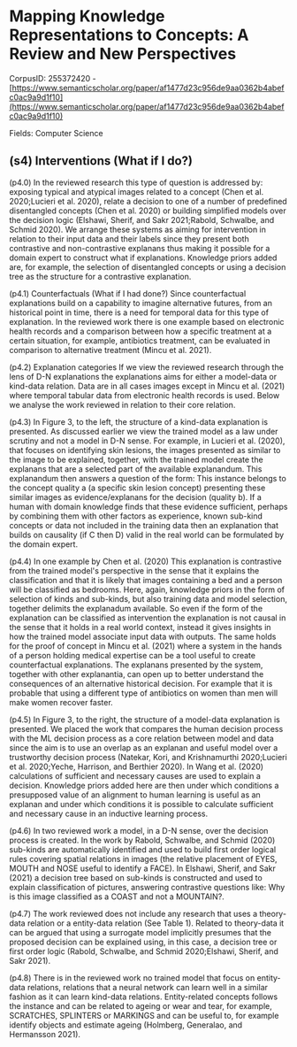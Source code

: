# Mapping Knowledge Representations to Concepts: A Review and New Perspectives

CorpusID: 255372420 - [https://www.semanticscholar.org/paper/af1477d23c956de9aa0362b4abefc0ac9a9d1f10](https://www.semanticscholar.org/paper/af1477d23c956de9aa0362b4abefc0ac9a9d1f10)

Fields: Computer Science

## (s4) Interventions (What if I do?)
(p4.0) In the reviewed research this type of question is addressed by: exposing typical and atypical images related to a concept (Chen et al. 2020;Lucieri et al. 2020), relate a decision to one of a number of predefined disentangled concepts (Chen et al. 2020) or building simplified models over the decision logic (Elshawi, Sherif, and Sakr 2021;Rabold, Schwalbe, and Schmid 2020). We arrange these systems as aiming for intervention in relation to their input data and their labels since they present both contrastive and non-contrastive explanans thus making it possible for a domain expert to construct what if explanations. Knowledge priors added are, for example, the selection of disentangled concepts or using a decision tree as the structure for a contrastive explanation.

(p4.1) Counterfactuals (What if I had done?) Since counterfactual explanations build on a capability to imagine alternative futures, from an historical point in time, there is a need for temporal data for this type of explanation. In the reviewed work there is one example based on electronic health records and a comparison between how a specific treatment at a certain situation, for example, antibiotics treatment, can be evaluated in comparison to alternative treatment (Mincu et al. 2021).

(p4.2) Explanation categories If we view the reviewed research through the lens of D-N explanations the explanations aims for either a model-data or kind-data relation. Data are in all cases images except in Mincu et al. (2021) where temporal tabular data from electronic health records is used. Below we analyse the work reviewed in relation to their core relation.

(p4.3) In Figure 3, to the left, the structure of a kind-data explanation is presented. As discussed earlier we view the trained model as a law under scrutiny and not a model in D-N sense. For example, in Lucieri et al. (2020), that focuses on identifying skin lesions, the images presented as similar to the image to be explained, together, with the trained model create the explanans that are a selected part of the available explanandum. This explanandum then answers a question of the form: This instance belongs to the concept quality a (a specific skin lesion concept) presenting these similar images as evidence/explanans for the decision (quality b). If a human with domain knowledge finds that these evidence sufficient, perhaps by combining them with other factors as experience, known sub-kind concepts or data not included in the training data then an explanation that builds on causality (if C then D) valid in the real world can be formulated by the domain expert.

(p4.4) In one example by Chen et al. (2020)  This explanation is contrastive from the trained model's perspective in the sense that it explains the classification and that it is likely that images containing a bed and a person will be classified as bedrooms. Here, again, knowledge priors in the form of selection of kinds and sub-kinds, but also training data and model selection, together delimits the explanadum available. So even if the form of the explanation can be classified as intervention the explanation is not causal in the sense that it holds in a real world context, instead it gives insights in how the trained model associate input data with outputs. The same holds for the proof of concept in Mincu et al. (2021) where a system in the hands of a person holding medical expertise can be a tool useful to create counterfactual explanations. The explanans presented by the system, together with other explanantia, can open up to better understand the consequences of an alternative historical decision. For example that it is probable that using a different type of antibiotics on women than men will make women recover faster.

(p4.5) In Figure 3, to the right, the structure of a model-data explanation is presented. We placed the work that compares the human decision process with the ML decision process as a core relation between model and data since the aim is to use an overlap as an explanan and useful model over a trustworthy decision process (Natekar, Kori, and Krishnamurthi 2020;Lucieri et al. 2020;Yeche, Harrison, and Berthier 2020). In Wang et al. (2020) calculations of sufficient and necessary causes are used to explain a decision. Knowledge priors added here are then under which conditions a presupposed value of an alignment to human learning is useful as an explanan and under which conditions it is possible to calculate sufficient and necessary cause in an inductive learning process.

(p4.6) In two reviewed work a model, in a D-N sense, over the decision process is created. In the work by Rabold, Schwalbe, and Schmid (2020) sub-kinds are automatically identified and used to build first order logical rules covering spatial relations in images (the relative placement of EYES, MOUTH and NOSE useful to identify a FACE). In Elshawi, Sherif, and Sakr (2021) a decision tree based on sub-kinds is constructed and used to explain classification of pictures, answering contrastive questions like: Why is this image classified as a COAST and not a MOUNTAIN?.

(p4.7) The work reviewed does not include any research that uses a theory-data relation or a entity-data relation (See Table 1). Related to theory-data it can be argued that using a surrogate model implicitly presumes that the proposed decision can be explained using, in this case, a decision tree or first order logic (Rabold, Schwalbe, and Schmid 2020;Elshawi, Sherif, and Sakr 2021).

(p4.8) There is in the reviewed work no trained model that focus on entity-data relations, relations that a neural network can learn well in a similar fashion as it can learn kind-data relations. Entity-related concepts follows the instance and can be related to ageing or wear and tear, for example, SCRATCHES, SPLINTERS or MARKINGS and can be useful to, for example identify objects and estimate ageing (Holmberg, Generalao, and Hermansson 2021).

